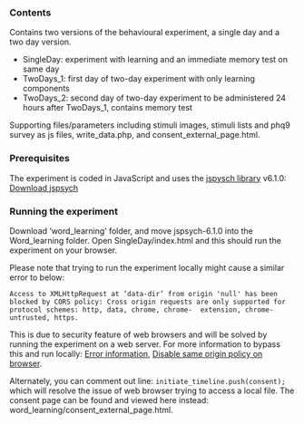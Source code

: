 ### Contents
Contains two versions of the behavioural experiment, a single day and a two day version.
* SingleDay: experiment with learning and an immediate memory test on same day 
* TwoDays_1: first day of two-day experiment with only learning components
* TwoDays_2: second day of two-day experiment to be administered 24 hours after TwoDays_1, contains memory test

Supporting files/parameters including stimuli images, stimuli lists and phq9 survey as js files, write_data.php, and consent_external_page.html.

### Prerequisites
The experiment is coded in JavaScript and uses the [jspysch library](https://www.jspsych.org/) v6.1.0:
[Download jspsych](https://github.com/jspsych/jsPsych/releases)

### Running the experiment
Download ‘word_learning’ folder, and move jspsych-6.1.0 into the Word_learning folder. 
Open SingleDay/index.html and this should run the experiment on your browser. 

Please note that trying to run the experiment locally might cause a similar error to below:

`Access to XMLHttpRequest at ‘data-dir’ from origin 'null' has been blocked by CORS policy: Cross origin requests are only supported for protocol schemes: http, data, chrome, chrome-	extension, chrome-untrusted, https.`

This is due to security feature of web browsers and will be solved by running the experiment on a web server. For more information to bypass this and run locally: 
[Error information](https://github.com/jspsych/jsPsych/discussions/606), 
[Disable same origin policy on browser](https://stackoverflow.com/questions/3102819/disable-same-origin-policy-in-chrome).

Alternately, you can comment out line: `initiate_timeline.push(consent);` which will resolve the issue of web browser trying to access a local file.  The consent page can be found and viewed here instead: word_learning/consent_external_page.html.
